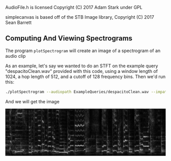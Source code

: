 AudioFile.h is licensed  Copyright (C) 2017  Adam Stark under GPL

simplecanvas is based off of the STB Image library, Copyright (C) 2017 Sean Barrett


## Computing And Viewing Spectrograms

The program <code>plotSpectrogram</code> will create an image of a spectrogram of an audio clip

As an example, let's say we wanted to do an STFT on the example query "despacitoClean.wav" provided with this code, using a window length of 1024, a hop length of 512, and a cutoff of 128 frequency bins.  Then we'd run this:

~~~~~ bash
./plotSpectrogram --audiopath ExampleQueries/despacitoClean.wav --impath spectrogram.png --win 1024 --hop 512 --maxBin 128 --scale 4
~~~~~

And we will get the image

<img src = "ExampleQueries/despacitoClean.png">